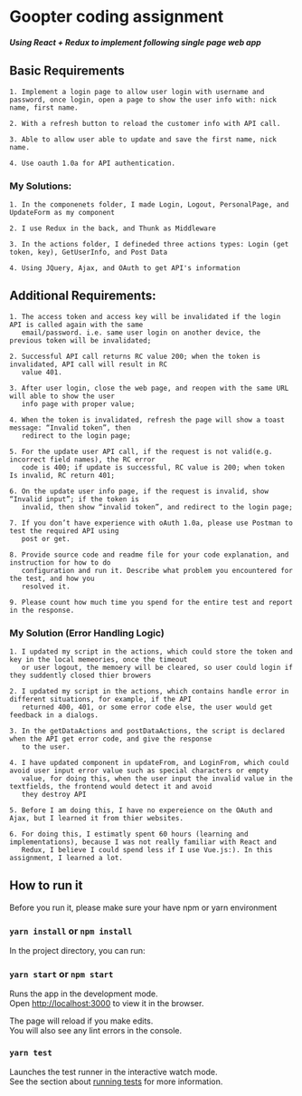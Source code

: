# Goopter coding assignment 

##### Using React + Redux to implement following single page web app

## Basic Requirements
    1. Implement a login page to allow user login with username and password, once login, open a page to show the user info with: nick name, first name. 
    
    2. With a refresh button to reload the customer info with API call.
   
    3. Able to allow user able to update and save the first name, nick name.
   
    4. Use oauth 1.0a for API authentication.
   
### My Solutions:

    1. In the componenets folder, I made Login, Logout, PersonalPage, and UpdateForm as my component
    
    2. I use Redux in the back, and Thunk as Middleware
    
    3. In the actions folder, I defineded three actions types: Login (get token, key), GetUserInfo, and Post Data
    
    4. Using JQuery, Ajax, and OAuth to get API's information
    
## Additional Requirements: 

    1. The access token and access key will be invalidated if the login API is called again with the same
       email/password. i.e. same user login on another device, the previous token will be invalidated;
    
    2. Successful API call returns RC value 200; when the token is invalidated, API call will result in RC
       value 401. 
       
    3. After user login, close the web page, and reopen with the same URL will able to show the user
       info page with proper value;
       
    4. When the token is invalidated, refresh the page will show a toast message: “Invalid token”, then
       redirect to the login page;
       
    5. For the update user API call, if the request is not valid(e.g. incorrect field names), the RC error
       code is 400; if update is successful, RC value is 200; when token Is invalid, RC return 401;
       
    6. On the update user info page, if the request is invalid, show “Invalid input”; if the token is
       invalid, then show “invalid token”, and redirect to the login page;
       
    7. If you don’t have experience with oAuth 1.0a, please use Postman to test the required API using
       post or get.
       
    8. Provide source code and readme file for your code explanation, and instruction for how to do
       configuration and run it. Describe what problem you encountered for the test, and how you
       resolved it.
       
    9. Please count how much time you spend for the entire test and report in the response.
    
### My Solution (Error Handling Logic)

    1. I updated my script in the actions, which could store the token and key in the local memeories, once the timeout
       or user logout, the memoery will be cleared, so user could login if they suddently closed thier browers
    
    2. I updated my script in the actions, which contains handle error in different situations, for example, if the API 
       returned 400, 401, or some error code else, the user would get feedback in a dialogs.
       
    3. In the getDataActions and postDataActions, the script is declared when the API get error code, and give the response
       to the user.
       
    4. I have updated component in updateFrom, and LoginFrom, which could avoid user input error value such as special characters or empty
       value, for doing this, when the user input the invalid value in the textfields, the frontend would detect it and avoid 
       they destroy API
       
    5. Before I am doing this, I have no expereience on the OAuth and Ajax, but I learned it from thier websites.
    
    6. For doing this, I estimatly spent 60 hours (learning and implementations), because I was not really familiar with React and 
       Redux, I believe I could spend less if I use Vue.js:). In this assignment, I learned a lot.
       
       
## How to run it

Before you run it, please make sure your have npm or yarn environment

### `yarn install` or `npm install`

In the project directory, you can run:

### `yarn start` or `npm start`

Runs the app in the development mode.<br />
Open [http://localhost:3000](http://localhost:3000) to view it in the browser.

The page will reload if you make edits.<br />
You will also see any lint errors in the console.

### `yarn test`

Launches the test runner in the interactive watch mode.<br />
See the section about [running tests](https://facebook.github.io/create-react-app/docs/running-tests) for more information.
